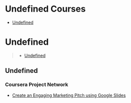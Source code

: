 # Undefined Courses
 - [Undefined](#undefined)
# Undefined
> - [Undefined](#undefined)
## Undefined
### Coursera Project Network
 - [Create an Engaging Marketing Pitch using Google Slides](https://www.coursera.org/learn/create-an-engaging-marketing-pitch-using-google-slides)
